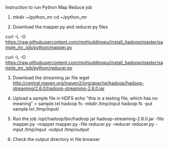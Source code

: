 Instruction to run Python Map Reduce job 

1. mkdir ~/python_mr
   cd ~/python_mr

2. Download the mapper.py and reducer.py files

  curl -L -O https://raw.githubusercontent.com/mohiuddinopu/install_hadoop/master/sample_mr_job/python/mapper.py

  curl -L -O https://raw.githubusercontent.com/mohiuddinopu/install_hadoop/master/sample_mr_job/python/reducer.py

3. Download the streaming jar file 
  wget http://central.maven.org/maven2/org/apache/hadoop/hadoop-streaming/2.6.0/hadoop-streaming-2.6.0.jar
  
4. Upload a sample file in HDFS
   echo "this is a testing file, which has no meaning" > sample.txt
   hadoop fs -mkdir /tmp/input
   hadoop fs -put sample.txt /tmp/input/

5. Run the job 
   /opt/hadoop/bin/hadoop jar hadoop-streaming-2.6.0.jar  -file mapper.py  -mapper mapper.py -file reducer.py   -reducer reducer.py -input /tmp/input -output /tmp/output
   
6. Check the output directory in file browser

   
